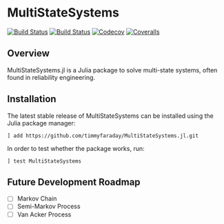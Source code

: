 # MultiStateSystems

<!-- [![](https://img.shields.io/badge/docs-stable-blue.svg)](https://timmyfaraday.github.io/MultiStateSystems.jl/stable/) -->

[![Build Status](https://travis-ci.com/timmyfaraday/MultiStateSystems.jl.svg?branch=master)](https://travis-ci.com/timmyfaraday/MultiStateSystems.jl)
[![Build Status](https://ci.appveyor.com/api/projects/status/github/timmyfaraday/MultiStateSystems.jl?svg=true)](https://ci.appveyor.com/project/timmyfaraday/MultiStateSystems-jl)
[![Codecov](https://codecov.io/gh/timmyfaraday/MultiStateSystems.jl/branch/master/graph/badge.svg)](https://codecov.io/gh/timmyfaraday/MultiStateSystems.jl)
[![Coveralls](https://coveralls.io/repos/github/timmyfaraday/MultiStateSystems.jl/badge.svg?branch=master)](https://coveralls.io/github/timmyfaraday/MultiStateSystems.jl?branch=master)

## Overview

MultiStateSystems.jl is a Julia package to solve multi-state systems,
often found in reliability engineering.

## Installation

The latest stable release of MultiStateSystems can be installed using the Julia
package manager:

```
] add https://github.com/timmyfaraday/MultiStateSystems.jl.git
```

In order to test whether the package works, run:

```
] test MultiStateSystems
```

## Future Development Roadmap

- [ ] Markov Chain
- [ ] Semi-Markov Process
- [ ] Van Acker Process
